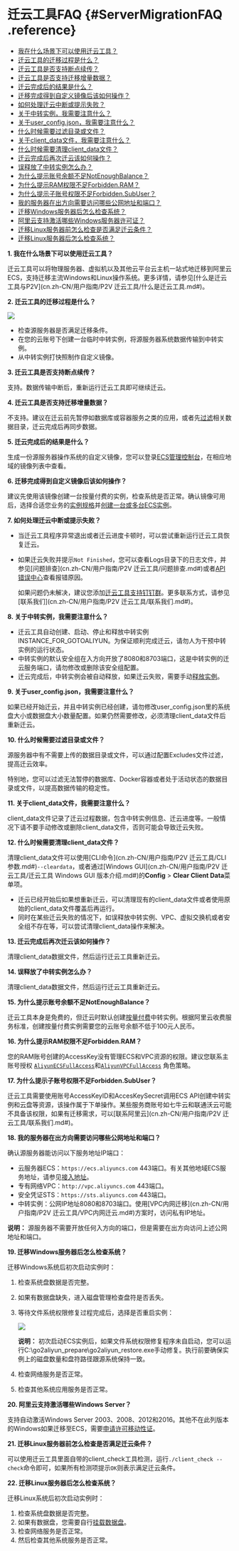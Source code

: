 # 迁云工具FAQ {#ServerMigrationFAQ .reference}

-   [我在什么场景下可以使用迁云工具？](#)
-   [迁云工具的迁移过程是什么？](#)
-   [迁云工具是否支持断点续传？](#)
-   [迁云工具是否支持迁移增量数据？](#)
-   [迁云完成后的结果是什么？](#)
-   [迁移完成得到自定义镜像后该如何操作？](#)
-   [如何处理迁云中断或提示失败？](#)
-   [关于中转实例，我需要注意什么？](#)
-   [关于user\_config.json，我需要注意什么？](#)
-   [什么时候需要过滤目录或文件？](#)
-   [关于client\_data文件，我需要注意什么？](#)
-   [什么时候需要清理client\_data文件？](#)
-   [迁云完成后再次迁云该如何操作？](#)
-   [误释放了中转实例怎么办？](#)
-   [为什么提示账号余额不足NotEnoughBalance？](#)
-   [为什么提示RAM权限不足Forbidden.RAM？](#)
-   [为什么提示子账号权限不足Forbidden.SubUser？](#)
-   [我的服务器在出方向需要访问哪些公网地址和端口？](#)
-   [迁移Windows服务器后怎么检查系统？](#)
-   [阿里云支持激活哪些Windows服务器许可证？](#)
-   [迁移Linux服务器前怎么检查是否满足迁云条件？](#)
-   [迁移Linux服务器后怎么检查系统？](#)

**1. 我在什么场景下可以使用迁云工具？**

迁云工具可以将物理服务器、虚拟机以及其他云平台云主机一站式地迁移到阿里云ECS，支持迁移主流Windows和Linux操作系统。更多详情，请参见[什么是迁云工具与P2V](cn.zh-CN/用户指南/P2V 迁云工具/什么是迁云工具.md#)。

**2. 迁云工具的迁移过程是什么？**

![](http://static-aliyun-doc.oss-cn-hangzhou.aliyuncs.com/assets/img/22635/154995188213350_zh-CN.png)

-   检查源服务器是否满足迁移条件。
-   在您的云账号下创建一台临时中转实例，将源服务器系统数据传输到中转实例。
-   从中转实例打快照制作自定义镜像。

**3. 迁云工具是否支持断点续传？**

支持。数据传输中断后，重新运行迁云工具即可继续迁云。

**4. 迁云工具是否支持迁移增量数据？**

不支持。建议在迁云前先暂停如数据库或容器服务之类的应用，或者先[过滤](#Excludes)相关数据目录，迁云完成后再同步数据。

**5. 迁云完成后的结果是什么？**

生成一份源服务器操作系统的自定义镜像，您可以登录[ECS管理控制台](https://ecs.console.aliyun.com/)，在相应地域的镜像列表中查看。

**6. 迁移完成得到自定义镜像后该如何操作？**

建议先使用该镜像创建一台按量付费的实例，检查系统是否正常。确认镜像可用后，选择合适您业务的[实例规格](../cn.zh-CN/产品简介/实例规格族.md#)并[创建一台或多台ECS实例](cn.zh-CN/用户指南/实例/创建实例/使用向导创建实例.md#)。

**7. 如何处理迁云中断或提示失败？**

-   当迁云工具程序异常退出或者迁云进度卡顿时，可以尝试重新运行迁云工具恢复迁云。
-   如果迁云失败并提示`Not Finished`，您可以查看Logs目录下的日志文件，并参见[问题排查](cn.zh-CN/用户指南/P2V 迁云工具/问题排查.md#)或者[API错误中心](https://error-center.aliyun.com/status/product/Ecs)查看报错原因。

    如果问题仍未解决，建议您添加[迁云工具支持钉钉群](https://h5.dingtalk.com/invite-page/index.html?spm=a2c4g.11186623.2.31.x8X0fd&code=ca190154ff)。更多联系方式，请参见[联系我们](cn.zh-CN/用户指南/P2V 迁云工具/联系我们.md#)。


**8. 关于中转实例，我需要注意什么？**

-   迁云工具自动创建、启动、停止和释放中转实例INSTANCE\_FOR\_GOTOALIYUN。为保证顺利完成迁云，请勿人为干预中转实例的运行状态。
-   中转实例的默认安全组在入方向开放了8080和8703端口，这是中转实例的迁云服务端口，请勿修改或删除该安全组配置。
-   迁云完成后，中转实例会被自动释放，如果迁云失败，需要手动[释放实例](cn.zh-CN/用户指南/实例/释放实例.md#)。

**9. 关于user\_config.json，我需要注意什么？**

如果已经开始迁云，并且中转实例已经创建，请勿修改user\_config.json里的系统盘大小或数据盘大小数量配置。如果仍然需要修改，必须清理client\_data文件后重新迁云。

**10. 什么时候需要过滤目录或文件？**

源服务器中有不需要上传的数据目录或文件，可以通过配置Excludes文件过滤，提高迁云效率。

特别地，您可以过滤无法暂停的数据库、Docker容器或者处于活动状态的数据目录或文件，以提高数据传输的稳定性。

**11. 关于client\_data文件，我需要注意什么？**

client\_data文件记录了迁云过程数据，包含中转实例信息、迁云进度等。一般情况下请不要手动修改或删除client\_data文件，否则可能会导致迁云失败。

**12. 什么时候需要清理client\_data文件？**

清理client\_data文件可以使用[CLI命令](cn.zh-CN/用户指南/P2V 迁云工具/CLI参数.md#)`--cleardata`，或者通过[Windows GUI](cn.zh-CN/用户指南/P2V 迁云工具/迁云工具 Windows GUI 版本介绍.md#)的**Config** \> **Clear Client Data**菜单项。

-   迁云已经开始后如果想重新迁云，可以清理现有的client\_data文件或者使用原始的client\_data文件覆盖后再运行。
-   同时在某些迁云失败的情况下，如误释放中转实例、VPC、虚拟交换机或者安全组不存在等，可以尝试清理client\_data操作来解决。

**13. 迁云完成后再次迁云该如何操作？**

清理client\_data数据文件，然后运行迁云工具重新迁云。

**14. 误释放了中转实例怎么办？**

清理client\_data数据文件，然后运行迁云工具重新迁云。

**15. 为什么提示账号余额不足NotEnoughBalance？**

迁云工具本身是免费的，但迁云时默认创建[按量付费](../cn.zh-CN/产品定价/按量付费.md#)中转实例。根据阿里云收费服务标准，创建按量付费实例需要您的云账号余额不低于100元人民币。

**16. 为什么提示RAM权限不足Forbidden.RAM？**

您的RAM账号创建的AccessKey没有管理ECS和VPC资源的权限。建议您联系主账号授权 [`AliyunECSFullAccess`](https://ram.console.aliyun.com/?#/policy/detail/system/AliyunECSFullAccess/info)和[`AliyunVPCFullAccess`](https://ram.console.aliyun.com/?#/policy/detail/system/AliyunVPCFullAccess/info) 角色策略。

**17. 为什么提示子账号权限不足Forbidden.SubUser？**

迁云工具需要使用账号AccessKeyID和AccesKeySecret调用ECS API创建中转实例和云盘等资源，该操作属于下单操作。某些服务商账号如七牛云和联通沃云可能不具备该权限，如果有迁移需求，可以[联系阿里云](cn.zh-CN/用户指南/P2V 迁云工具/联系我们.md#)。

**18. 我的服务器在出方向需要访问哪些公网地址和端口？**

确认源服务器能访问以下服务地址IP端口：

-   云服务器ECS：`https://ecs.aliyuncs.com` 443端口。有关其他地域ECS服务地址，请参见[接入地址](../cn.zh-CN/API参考/HTTP调用方式/请求结构.md#)。
-   专有网络VPC：`http://vpc.aliyuncs.com` 443端口。
-   安全凭证STS：`https://sts.aliyuncs.com` 443端口。
-   中转实例：公网IP地址8080和8703端口。使用[VPC内网迁移](cn.zh-CN/用户指南/P2V 迁云工具/VPC内网迁云.md#)方案时，访问私有IP地址。

**说明：** 源服务器不需要开放任何入方向的端口，但是需要在出方向访问上述公网地址和端口。

**19. 迁移Windows服务器后怎么检查系统？**

迁移Windows系统后初次启动实例时：

1.  检查系统盘数据是否完整。
2.  如果有数据盘缺失，进入磁盘管理检查盘符是否丢失。
3.  等待文件系统权限修复过程完成后，选择是否重启实例：

    ![](http://static-aliyun-doc.oss-cn-hangzhou.aliyuncs.com/assets/img/22635/154995188313956_zh-CN.png)

    **说明：** 初次启动ECS实例后，如果文件系统权限修复程序未自启动，您可以运行C:\\go2aliyun\_prepare\\go2aliyun\_restore.exe手动修复。执行前要确保实例上的磁盘数量和盘符路径跟源系统保持一致。

4.  检查网络服务是否正常。
5.  检查其他系统应用服务是否正常。

**20. 阿里云支持激活哪些Windows Server？**

支持自动激活Windows Server 2003、2008、2012和2016。其他不在此列版本的Windows如果迁移至ECS，需要[申请许可移动性证](https://help.aliyun.com/document_detail/84749.html)。

**21. 迁移Linux服务器前怎么检查是否满足迁云条件？**

可以使用迁云工具里面自带的client\_check工具检测，运行`./client_check --check`命令即可，如果所有检测项提示`OK`则表示满足迁云条件。

**22. 迁移Linux服务器后怎么检查系统？**

迁移Linux系统后初次启动实例时：

1.  检查系统盘数据是否完整。
2.  如果有数据盘，您需要自行[挂载数据盘](cn.zh-CN/用户指南/云盘/挂载云盘.md#)。
3.  检查网络服务是否正常。
4.  然后检查其他系统服务是否正常。

